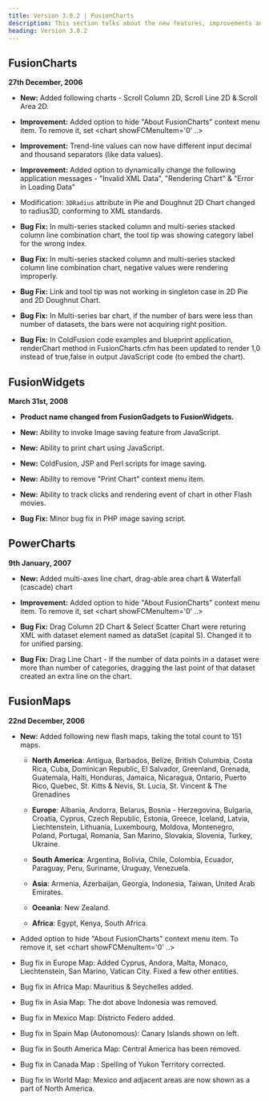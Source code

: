 ```yaml
---
title: Version 3.0.2 | FusionCharts
description: This section talks about the new features, improvements and fixes for v3.0.2.
heading: Version 3.0.2
---
```


## FusionCharts
**27th December, 2006**

* **New:** Added following charts - Scroll Column 2D, Scroll Line 2D & Scroll Area 2D.

* **Improvement:** Added option to hide "About FusionCharts" context menu item. To remove it, set <chart showFCMenuItem='0' ..>

* **Improvement:** Trend-line values can now have different input decimal and thousand separators (like data values).

* **Improvement:** Added option to dynamically change the following application messages - "Invalid XML Data", "Rendering Chart" & "Error in Loading Data"

* Modification: `3DRadius` attribute in Pie and Doughnut 2D Chart changed to radius3D, conforming to XML standards.

* **Bug Fix:** In multi-series stacked column and multi-series stacked column line combination chart, the tool tip was showing category label for the wrong index.

* **Bug Fix:** In multi-series stacked column and multi-series stacked column line combination chart, negative values were rendering improperly.

* **Bug Fix:** Link and tool tip was not working in singleton case in 2D Pie and 2D Doughnut Chart.

* **Bug Fix:** In Multi-series bar chart, if the number of bars were less than number of datasets, the bars were not acquiring right position.

* **Bug Fix:** In ColdFusion code examples and blueprint application, renderChart method in FusionCharts.cfm has been updated to render 1,0 instead of true,false in output JavaScript code (to embed the chart).

## FusionWidgets
**March 31st, 2008**

* **Product name changed from FusionGadgets to FusionWidgets.**

* **New:** Ability to invoke Image saving feature from JavaScript.

* **New:** Ability to print chart using JavaScript.

* **New:** ColdFusion, JSP and Perl scripts for image saving.

* **New:** Ability to remove "Print Chart" context menu item.

* **New:** Ability to track clicks and rendering event of chart in other Flash movies.

* **Bug Fix:** Minor bug fix in PHP image saving script.

## PowerCharts
**9th January, 2007**

* **New:** Added multi-axes line chart, drag-able area chart & Waterfall (cascade) chart

* **Improvement:** Added option to hide "About FusionCharts" context menu item. To remove it, set <chart showFCMenuItem='0' ..>

* **Bug Fix:** Drag Column 2D Chart & Select Scatter Chart were returing XML with dataset element named as dataSet (capital S). Changed it to <dataset> for unified parsing.

* **Bug Fix:** Drag Line Chart - If the number of data points in a dataset were more than number of categories, dragging the last point of that dataset created an extra line on the chart.

## FusionMaps
**22nd December, 2006**

* **New:** Added following new flash maps, taking the total count to 151 maps.

    * **North America**: Antigua, Barbados, Belize, British Columbia, Costa Rica, Cuba, Dominican Republic, El Salvador, Greenland, Grenada, Guatemala, Haiti, Honduras, Jamaica, Nicaragua, Ontario, Puerto Rico, Quebec, St. Kitts & Nevis, St. Lucia, St. Vincent & The Grenadines

    * **Europe**: Albania, Andorra, Belarus, Bosnia - Herzegovina, Bulgaria, Croatia, Cyprus, Czech Republic, Estonia, Greece, Iceland, Latvia, Liechtenstein, Lithuania, Luxembourg, Moldova, Montenegro, Poland, Portugal, Romania, San Marino, Slovakia, Slovenia, Turkey, Ukraine.

    * **South America**: Argentina, Bolivia, Chile, Colombia, Ecuador, Paraguay, Peru, Suriname, Uruguay, Venezuela.

    * **Asia**: Armenia, Azerbaijan, Georgia, Indonesia, Taiwan, United Arab Emirates.

    * **Oceania**: New Zealand.

    * **Africa**: Egypt, Kenya, South Africa.

* Added option to hide "About FusionCharts" context menu item. To remove it, set <chart showFCMenuItem='0' ..>

* Bug fix in Europe Map: Added Cyprus, Andora, Malta, Monaco, Liechtenstein, San Marino, Vatican City. Fixed a few other entities.

* Bug fix in Africa Map: Mauritius & Seychelles added.

* Bug fix in Asia Map: The dot above Indonesia was removed.

* Bug fix in Mexico Map: Districto Federo added.

* Bug fix in Spain Map (Autonomous): Canary Islands shown on left.

* Bug fix in South America Map: Central America has been removed.

* Bug fix in Canada Map : Spelling of Yukon Territory corrected.

* Bug fix in World Map: Mexico and adjacent areas are now shown as a part of North America.